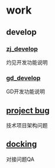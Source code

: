 # work
## develop
### [zj_develop](./fire/zj_develop)
灼见开发功能说明
### [gd_develop](./fire/gd_develop)
GD开发功能说明

## [project bug](./fire/projectBug)
技术项目架构问题

## [docking](./fire/docking)
对接问题QA
